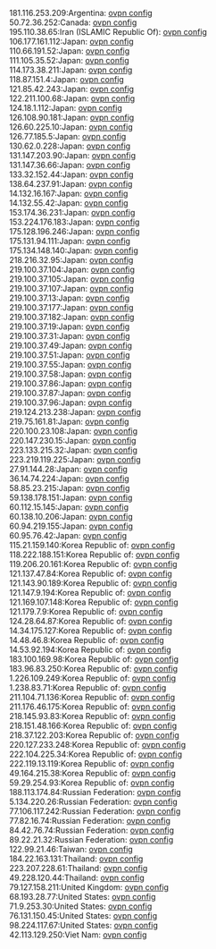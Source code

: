 181.116.253.209:Argentina: [ovpn config](vpn/181_116_253_209.ovpn)  
50.72.36.252:Canada: [ovpn config](vpn/50_72_36_252.ovpn)  
195.110.38.65:Iran (ISLAMIC Republic Of): [ovpn config](vpn/195_110_38_65.ovpn)  
106.177.161.112:Japan: [ovpn config](vpn/106_177_161_112.ovpn)  
110.66.191.52:Japan: [ovpn config](vpn/110_66_191_52.ovpn)  
111.105.35.52:Japan: [ovpn config](vpn/111_105_35_52.ovpn)  
114.173.38.211:Japan: [ovpn config](vpn/114_173_38_211.ovpn)  
118.87.151.4:Japan: [ovpn config](vpn/118_87_151_4.ovpn)  
121.85.42.243:Japan: [ovpn config](vpn/121_85_42_243.ovpn)  
122.211.100.68:Japan: [ovpn config](vpn/122_211_100_68.ovpn)  
124.18.1.112:Japan: [ovpn config](vpn/124_18_1_112.ovpn)  
126.108.90.181:Japan: [ovpn config](vpn/126_108_90_181.ovpn)  
126.60.225.10:Japan: [ovpn config](vpn/126_60_225_10.ovpn)  
126.77.185.5:Japan: [ovpn config](vpn/126_77_185_5.ovpn)  
130.62.0.228:Japan: [ovpn config](vpn/130_62_0_228.ovpn)  
131.147.203.90:Japan: [ovpn config](vpn/131_147_203_90.ovpn)  
131.147.36.66:Japan: [ovpn config](vpn/131_147_36_66.ovpn)  
133.32.152.44:Japan: [ovpn config](vpn/133_32_152_44.ovpn)  
138.64.237.91:Japan: [ovpn config](vpn/138_64_237_91.ovpn)  
14.132.16.167:Japan: [ovpn config](vpn/14_132_16_167.ovpn)  
14.132.55.42:Japan: [ovpn config](vpn/14_132_55_42.ovpn)  
153.174.36.231:Japan: [ovpn config](vpn/153_174_36_231.ovpn)  
153.224.176.183:Japan: [ovpn config](vpn/153_224_176_183.ovpn)  
175.128.196.246:Japan: [ovpn config](vpn/175_128_196_246.ovpn)  
175.131.94.111:Japan: [ovpn config](vpn/175_131_94_111.ovpn)  
175.134.148.140:Japan: [ovpn config](vpn/175_134_148_140.ovpn)  
218.216.32.95:Japan: [ovpn config](vpn/218_216_32_95.ovpn)  
219.100.37.104:Japan: [ovpn config](vpn/219_100_37_104.ovpn)  
219.100.37.105:Japan: [ovpn config](vpn/219_100_37_105.ovpn)  
219.100.37.107:Japan: [ovpn config](vpn/219_100_37_107.ovpn)  
219.100.37.13:Japan: [ovpn config](vpn/219_100_37_13.ovpn)  
219.100.37.177:Japan: [ovpn config](vpn/219_100_37_177.ovpn)  
219.100.37.182:Japan: [ovpn config](vpn/219_100_37_182.ovpn)  
219.100.37.19:Japan: [ovpn config](vpn/219_100_37_19.ovpn)  
219.100.37.31:Japan: [ovpn config](vpn/219_100_37_31.ovpn)  
219.100.37.49:Japan: [ovpn config](vpn/219_100_37_49.ovpn)  
219.100.37.51:Japan: [ovpn config](vpn/219_100_37_51.ovpn)  
219.100.37.55:Japan: [ovpn config](vpn/219_100_37_55.ovpn)  
219.100.37.58:Japan: [ovpn config](vpn/219_100_37_58.ovpn)  
219.100.37.86:Japan: [ovpn config](vpn/219_100_37_86.ovpn)  
219.100.37.87:Japan: [ovpn config](vpn/219_100_37_87.ovpn)  
219.100.37.96:Japan: [ovpn config](vpn/219_100_37_96.ovpn)  
219.124.213.238:Japan: [ovpn config](vpn/219_124_213_238.ovpn)  
219.75.161.81:Japan: [ovpn config](vpn/219_75_161_81.ovpn)  
220.100.23.108:Japan: [ovpn config](vpn/220_100_23_108.ovpn)  
220.147.230.15:Japan: [ovpn config](vpn/220_147_230_15.ovpn)  
223.133.215.32:Japan: [ovpn config](vpn/223_133_215_32.ovpn)  
223.219.119.225:Japan: [ovpn config](vpn/223_219_119_225.ovpn)  
27.91.144.28:Japan: [ovpn config](vpn/27_91_144_28.ovpn)  
36.14.74.224:Japan: [ovpn config](vpn/36_14_74_224.ovpn)  
58.85.23.215:Japan: [ovpn config](vpn/58_85_23_215.ovpn)  
59.138.178.151:Japan: [ovpn config](vpn/59_138_178_151.ovpn)  
60.112.15.145:Japan: [ovpn config](vpn/60_112_15_145.ovpn)  
60.138.10.206:Japan: [ovpn config](vpn/60_138_10_206.ovpn)  
60.94.219.155:Japan: [ovpn config](vpn/60_94_219_155.ovpn)  
60.95.76.42:Japan: [ovpn config](vpn/60_95_76_42.ovpn)  
115.21.159.140:Korea Republic of: [ovpn config](vpn/115_21_159_140.ovpn)  
118.222.188.151:Korea Republic of: [ovpn config](vpn/118_222_188_151.ovpn)  
119.206.20.161:Korea Republic of: [ovpn config](vpn/119_206_20_161.ovpn)  
121.137.47.84:Korea Republic of: [ovpn config](vpn/121_137_47_84.ovpn)  
121.143.90.189:Korea Republic of: [ovpn config](vpn/121_143_90_189.ovpn)  
121.147.9.194:Korea Republic of: [ovpn config](vpn/121_147_9_194.ovpn)  
121.169.107.148:Korea Republic of: [ovpn config](vpn/121_169_107_148.ovpn)  
121.179.7.9:Korea Republic of: [ovpn config](vpn/121_179_7_9.ovpn)  
124.28.64.87:Korea Republic of: [ovpn config](vpn/124_28_64_87.ovpn)  
14.34.175.127:Korea Republic of: [ovpn config](vpn/14_34_175_127.ovpn)  
14.48.46.8:Korea Republic of: [ovpn config](vpn/14_48_46_8.ovpn)  
14.53.92.194:Korea Republic of: [ovpn config](vpn/14_53_92_194.ovpn)  
183.100.169.98:Korea Republic of: [ovpn config](vpn/183_100_169_98.ovpn)  
183.96.83.250:Korea Republic of: [ovpn config](vpn/183_96_83_250.ovpn)  
1.226.109.249:Korea Republic of: [ovpn config](vpn/1_226_109_249.ovpn)  
1.238.83.71:Korea Republic of: [ovpn config](vpn/1_238_83_71.ovpn)  
211.104.71.136:Korea Republic of: [ovpn config](vpn/211_104_71_136.ovpn)  
211.176.46.175:Korea Republic of: [ovpn config](vpn/211_176_46_175.ovpn)  
218.145.93.83:Korea Republic of: [ovpn config](vpn/218_145_93_83.ovpn)  
218.151.48.166:Korea Republic of: [ovpn config](vpn/218_151_48_166.ovpn)  
218.37.122.203:Korea Republic of: [ovpn config](vpn/218_37_122_203.ovpn)  
220.127.233.248:Korea Republic of: [ovpn config](vpn/220_127_233_248.ovpn)  
222.104.225.34:Korea Republic of: [ovpn config](vpn/222_104_225_34.ovpn)  
222.119.13.119:Korea Republic of: [ovpn config](vpn/222_119_13_119.ovpn)  
49.164.215.38:Korea Republic of: [ovpn config](vpn/49_164_215_38.ovpn)  
59.29.254.93:Korea Republic of: [ovpn config](vpn/59_29_254_93.ovpn)  
188.113.174.84:Russian Federation: [ovpn config](vpn/188_113_174_84.ovpn)  
5.134.220.26:Russian Federation: [ovpn config](vpn/5_134_220_26.ovpn)  
77.106.117.242:Russian Federation: [ovpn config](vpn/77_106_117_242.ovpn)  
77.82.16.74:Russian Federation: [ovpn config](vpn/77_82_16_74.ovpn)  
84.42.76.74:Russian Federation: [ovpn config](vpn/84_42_76_74.ovpn)  
89.22.21.32:Russian Federation: [ovpn config](vpn/89_22_21_32.ovpn)  
122.99.21.46:Taiwan: [ovpn config](vpn/122_99_21_46.ovpn)  
184.22.163.131:Thailand: [ovpn config](vpn/184_22_163_131.ovpn)  
223.207.228.61:Thailand: [ovpn config](vpn/223_207_228_61.ovpn)  
49.228.120.44:Thailand: [ovpn config](vpn/49_228_120_44.ovpn)  
79.127.158.211:United Kingdom: [ovpn config](vpn/79_127_158_211.ovpn)  
68.193.28.77:United States: [ovpn config](vpn/68_193_28_77.ovpn)  
71.9.253.30:United States: [ovpn config](vpn/71_9_253_30.ovpn)  
76.131.150.45:United States: [ovpn config](vpn/76_131_150_45.ovpn)  
98.224.117.67:United States: [ovpn config](vpn/98_224_117_67.ovpn)  
42.113.129.250:Viet Nam: [ovpn config](vpn/42_113_129_250.ovpn)  
